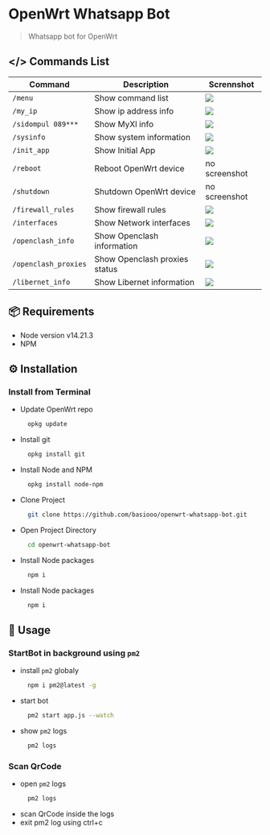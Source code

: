 # OpenWrt Whatsapp Bot
> Whatsapp bot for OpenWrt


## </> Commands List
| Command             | Description                    | Scrennshot                              |
|---------------------|--------------------------------|-----------------------------------------|
| `/menu`             | Show command list              |![](./screenshots/menu.png)|
| `/my_ip`            | Show ip address info           |![](./screenshots/my_ip.png)|
| `/sidompul 089***`  | Show MyXl info                 |![](./screenshots/sidompul.png)|
| `/sysinfo `         | Show system information        |![](./screenshots/sysinfo.png)|
| `/init_app`         | Show Initial App               |![](./screenshots/init_app.png)|
| `/reboot`           | Reboot OpenWrt device          |no screenshot|
| `/shutdown`         | Shutdown OpenWrt device        |no screenshot|
| `/firewall_rules`   | Show firewall rules            |![](./screenshots/firewall_rules.png)|
| `/interfaces`       | Show Network interfaces        |![](./screenshots/interfaces.png)|
| `/openclash_info`   | Show Openclash information     |![](./screenshots/openclash_info.png)|
| `/openclash_proxies`| Show Openclash proxies status  |![](./screenshots/openclash_proxies.png)|
| `/libernet_info`    | Show Libernet information      |![](./screenshots/libernet_info.png)|

## 📦 Requirements
- Node version v14.21.3
- NPM

## ⚙️ Installation
### Install from Terminal
- Update OpenWrt repo
  ``` sh
    opkg update
  ```
- Install git
  ``` sh
    opkg install git
  ```
- Install Node and NPM
  ``` sh
    opkg install node-npm
  ```
- Clone Project
  ``` sh
    git clone https://github.com/basiooo/openwrt-whatsapp-bot.git
  ```
- Open Project Directory
  ``` sh
    cd openwrt-whatsapp-bot
  ```
- Install Node packages
  ``` sh
    npm i
  ```
- Install Node packages
  ``` sh
    npm i
  ```

## 🚀 Usage
### StartBot in background using `pm2`
- install `pm2` globaly
  ``` sh
    npm i pm2@latest -g
  ```
- start bot
  ``` sh
    pm2 start app.js --watch
  ```
- show `pm2` logs
  ``` sh
    pm2 logs
  ```

### Scan QrCode
- open `pm2` logs
  ``` sh
    pm2 logs
  ```
- scan QrCode inside the logs
- exit pm2 log using ctrl+c
